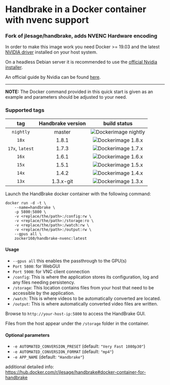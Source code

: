 # Handbrake in a Docker container with nvenc support

### Fork of jlesage/handbrake, adds NVENC Hardware encoding

In order to make this image work you need Docker >= 19.03 and the latest [NVIDIA driver](https://github.com/NVIDIA/nvidia-docker/wiki/Frequently-Asked-Questions#how-do-i-install-the-nvidia-driver) installed on your host system.

On a headless Debian server it is recommended to use the [official Nvidia installer](https://www.nvidia.com/en-us/drivers/unix/).

An official guide by Nvidia can be found [here](https://docs.nvidia.com/datacenter/cloud-native/container-toolkit/install-guide.html#installing-on-ubuntu-and-debian).

---

**NOTE:** The Docker command provided in this quick start is given as an example and parameters should be adjusted to your need.

### Supported tags

| tag             | Handbrake version | build status             |
|:---------------:|:-----------------:|:------------------------:|
| `nightly`       | master            | ![Dockerimage nightly][] |
| `18x`           | 1.8.1             | ![Dockerimage 1.8.x][]   |
| `17x`, `latest` | 1.7.3             | ![Dockerimage 1.7.x][]   |
| `16x`           | 1.6.1             | ![Dockerimage 1.6.x][]   |
| `15x`           | 1.5.1             | ![Dockerimage 1.5.x][]   |
| `14x`           | 1.4.2             | ![Dockerimage 1.4.x][]   |
| `13x`           | 1.3.x-git         | ![Dockerimage 1.3.x][]   |

[Dockerimage nightly]: https://github.com/zocker-160/handbrake-nvenc-docker/actions/workflows/dockerimage-nightly.yml/badge.svg
[Dockerimage 1.8.x]: https://github.com/zocker-160/handbrake-nvenc-docker/actions/workflows/dockerimage-18x.yml/badge.svg
[Dockerimage 1.7.x]: https://github.com/zocker-160/handbrake-nvenc-docker/actions/workflows/dockerimage-17x.yml/badge.svg
[Dockerimage 1.6.x]: https://github.com/zocker-160/handbrake-nvenc-docker/actions/workflows/dockerimage-16x.yml/badge.svg
[Dockerimage 1.5.x]: https://github.com/zocker-160/handbrake-nvenc-docker/actions/workflows/dockerimage-15x.yml/badge.svg
[Dockerimage 1.4.x]: https://github.com/zocker-160/handbrake-nvenc-docker/actions/workflows/dockerimage-14x.yml/badge.svg
[Dockerimage 1.3.x]: https://github.com/zocker-160/handbrake-nvenc-docker/actions/workflows/dockerimage-13x.yml/badge.svg

Launch the HandBrake docker container with the following command:
```
docker run -d -t \
    --name=handbrake \
    -p 5800:5800 \
    -v <replace/the/path>:/config:rw \
    -v <replace/the/path>:/storage:ro \
    -v <replace/the/path>:/watch:rw \
    -v <replace/the/path>:/output:rw \
    --gpus all \
    zocker160/handbrake-nvenc:latest
```

#### Usage

- `--gpus all` this enables the passthrough to the GPU(s)
- `Port 5800`: for WebGUI
- `Port 5900`: for VNC client connection
- `/config`: This is where the application stores its configuration, log and any files needing persistency.
- `/storage`: This location contains files from your host that need to be accessible by the application.
- `/watch`: This is where videos to be automatically converted are located.
- `/output`: This is where automatically converted video files are written.

Browse to `http://your-host-ip:5800` to access the HandBrake GUI. 

Files from the host appear under the `/storage` folder in the container.

#### Optional parameters

- `-e AUTOMATED_CONVERSION_PRESET` (default: `"Very Fast 1080p30"`)
- `-e AUTOMATED_CONVERSION_FORMAT` (default: `"mp4"`)
- `-e APP_NAME` (default: `"Handbrake"`)

additional detailed info:
<https://hub.docker.com/r/jlesage/handbrake#docker-container-for-handbrake>
